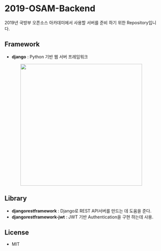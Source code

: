 # 2019-OSAM-Backend
2019년 국방부 오픈소스 아카데미에서 사용할 서버를 준비 하기 위한 Repository입니다.

## Framework
- **django** : Python 기반 웹 서버 프레임워크

<p align="center">
    <img width="400px" src="https://www.djangoproject.com/m/img/logos/django-logo-positive.png">
</p>

## Library
- **djangorestframework** : Django로 REST API서버를 만드는 데 도움을 준다.
- **djangorestframework-jwt** : JWT 기반 Authentication을 구현 하는데 사용.

## License
- MIT